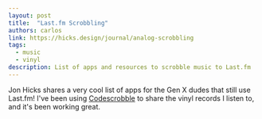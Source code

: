 ```yaml
---
layout: post
title:  "Last.fm Scrobbling"
authors: carlos
link: https://hicks.design/journal/analog-scrobbling
tags: 
  - music
  - vinyl
description: List of apps and resources to scrobble music to Last.fm
---
```


Jon Hicks shares a very cool list of apps for the Gen X dudes that still use Last.fm! I've been using [Codescrobble](https://www.codescrobble.com/) to share the vinyl records I listen to, and it's been working great.